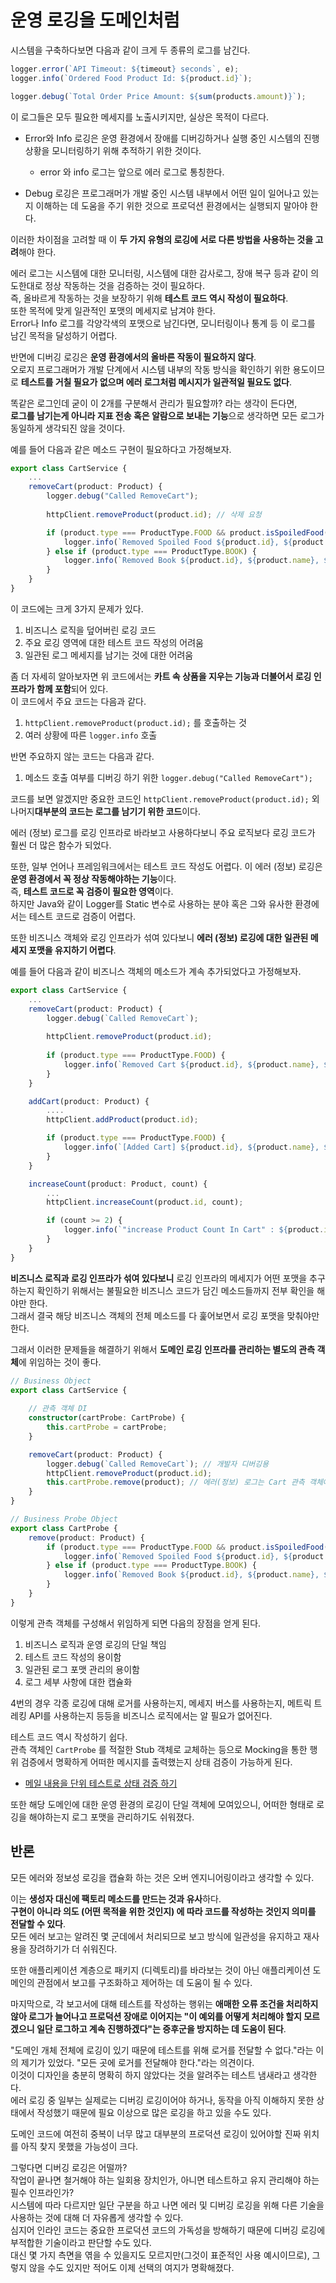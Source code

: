 # 운영 로깅을 도메인처럼

시스템을 구축하다보면 다음과 같이 크게 두 종류의 로그를 남긴다.

```ts
logger.error(`API Timeout: ${timeout} seconds`, e);
logger.info(`Ordered Food Product Id: ${product.id}`);

logger.debug(`Total Order Price Amount: ${sum(products.amount)}`);
```
  
이 로그들은 모두 필요한 메세지를 노출시키지만, 실상은 목적이 다르다. 

- Error와 Info 로깅은 운영 환경에서 장애를 디버깅하거나 실행 중인 시스템의 진행 상황을 모니터링하기 위해 추적하기 위한 것이다.
  - error 와 info 로그는 앞으로 에러 로그로 통칭한다.

- Debug 로깅은 프로그래머가 개발 중인 시스템 내부에서 어떤 일이 일어나고 있는지 이해하는 데 도움을 주기 위한 것으로 프로덕션 환경에서는 실행되지 말아야 한다.

이러한 차이점을 고려할 때 이 **두 가지 유형의 로깅에 서로 다른 방법을 사용하는 것을 고려**해야 한다.  
  
에러 로그는 시스템에 대한 모니터링, 시스템에 대한 감사로그, 장애 복구 등과 같이 의도한대로 정상 작동하는 것을 검증하는 것이 필요하다.  
즉, 올바르게 작동하는 것을 보장하기 위해 **테스트 코드 역시 작성이 필요하다**.  
또한 목적에 맞게 일관적인 포맷의 메세지로 남겨야 한다.  
Error나 Info 로그를 각양각색의 포맷으로 남긴다면, 모니터링이나 통계 등 이 로그를 남긴 목적을 달성하기 어렵다.  
  
반면에 디버깅 로깅은 **운영 환경에서의 올바른 작동이 필요하지 않다**.  
오로지 프로그래머가 개발 단계에서 시스템 내부의 작동 방식을 확인하기 위한 용도이므로 **테스트를 거칠 필요가 없으며 에러 로그처럼 메시지가 일관적일 필요도 없다**.  
  
똑같은 로그인데 굳이 이 2개를 구분해서 관리가 필요할까? 라는 생각이 든다면,  
**로그를 남기는게 아니라 지표 전송 혹은 알람으로 보내는 기능**으로 생각하면 모든 로그가 동일하게 생각되진 않을 것이다.     
  
예를 들어 다음과 같은 메소드 구현이 필요하다고 가정해보자.

```ts
export class CartService {
    ...
    removeCart(product: Product) {
        logger.debug("Called RemoveCart");
        
        httpClient.removeProduct(product.id); // 삭제 요청

        if (product.type === ProductType.FOOD && product.isSpoiledFood()) {
            logger.info(`Removed Spoiled Food ${product.id}, ${product.name}, ${product.price}, Expiration Date=${product.expirationAt}`);
        } else if (product.type === ProductType.BOOK) {
            logger.info(`Removed Book ${product.id}, ${product.name}, ${product.price}`);
        }
    }
}
```

이 코드에는 크게 3가지 문제가 있다.

1. 비즈니스 로직을 덮어버린 로깅 코드
2. 주요 로깅 영역에 대한 테스트 코드 작성의 어려움
3. 일관된 로그 메세지를 남기는 것에 대한 어려움

좀 더 자세히 알아보자면 위 코드에서는 **카트 속 상품을 지우는 기능과 더불어서 로깅 인프라가 함께 포함**되어 있다.  
이 코드에서 주요 코드는 다음과 같다.

1) `httpClient.removeProduct(product.id);` 를 호출하는 것
2) 여러 상황에 따른 `logger.info` 호출

반면 주요하지 않는 코드는 다음과 같다.

1) 메소드 호출 여부를 디버깅 하기 위한 `logger.debug("Called RemoveCart");` 

코드를 보면 알겠지만 중요한 코드인 `httpClient.removeProduct(product.id);` 외 나머지**대부분의 코드는 로그를 남기기 위한 코드**이다.   

에러 (정보) 로그를 로깅 인프라로 바라보고 사용하다보니 주요 로직보다 로깅 코드가 훨씬 더 많은 함수가 되었다.  
  
또한, 일부 언어나 프레임워크에서는 테스트 코드 작성도 어렵다.
이 에러 (정보) 로깅은 **운영 환경에서 꼭 정상 작동해야하는 기능**이다.  
즉, **테스트 코드로 꼭 검증이 필요한 영역**이다.  
하지만 Java와 같이 Logger를 Static 변수로 사용하는 분야 혹은 그와 유사한 환경에서는 테스트 코드로 검증이 어렵다.  
  
또한 비즈니스 객체와 로깅 인프라가 섞여 있다보니 **에러 (정보) 로깅에 대한 일관된 메세지 포맷을 유지하기 어렵다**.  
  
예를 들어 다음과 같이 비즈니스 객체의 메소드가 계속 추가되었다고 가정해보자.

```ts
export class CartService {
    ...
    removeCart(product: Product) {
        logger.debug(`Called RemoveCart`);
        
        httpClient.removeProduct(product.id);
        
        if (product.type === ProductType.FOOD) {
            logger.info(`Removed Cart ${product.id}, ${product.name}, ${product.price}`);
        }
    }

    addCart(product: Product) {
        ....
        httpClient.addProduct(product.id);

        if (product.type === ProductType.FOOD) {
            logger.info(`[Added Cart] ${product.id}, ${product.name}, ${product.price}`);
        }
    }

    increaseCount(product: Product, count) {
        ...
        httpClient.increaseCount(product.id, count);

        if (count >= 2) {
            logger.info(`"increase Product Count In Cart" : ${product.id}, ${product.name}, ${product.price}, count=${count}`);
        }
    }
}
```

**비즈니스 로직과 로깅 인프라가 섞여 있다보니** 로깅 인프라의 메세지가 어떤 포맷을 추구하는지 확인하기 위해서는 불필요한 비즈니스 코드가 담긴 메소드들까지 전부 확인을 해야만 한다.  
그래서 결국 해당 비즈니스 객체의 전체 메소드를 다 훑어보면서 로깅 포맷을 맞춰야만 한다.  
  
그래서 이러한 문제들을 해결하기 위해서 **도메인 로깅 인프라를 관리하는 별도의 관측 객체**에 위임하는 것이 좋다.  

```ts
// Business Object
export class CartService {
    
    // 관측 객체 DI
    constructor(cartProbe: CartProbe) {
        this.cartProbe = cartProbe;  
    }

    removeCart(product: Product) {
        logger.debug(`Called RemoveCart`); // 개발자 디버깅용
        httpClient.removeProduct(product.id);
        this.cartProbe.remove(product); // 에러(정보) 로그는 Cart 관측 객체에 위임
    }
}

// Business Probe Object
export class CartProbe {
    remove(product: Product) {
        if (product.type === ProductType.FOOD && product.isSpoiledFood()) {
            logger.info(`Removed Spoiled Food ${product.id}, ${product.name}, ${product.price}, Expiration Date=${product.expirationAt}`);
        } else if (product.type === ProductType.BOOK) {
            logger.info(`Removed Book ${product.id}, ${product.name}, ${product.price}`);
        }
    }
}
```

이렇게 관측 객체를 구성해서 위임하게 되면 다음의 장점을 얻게 된다.

1. 비즈니스 로직과 운영 로깅의 단일 책임
2. 테스트 코드 작성의 용이함
3. 일관된 로그 포맷 관리의 용이함
4. 로그 세부 사항에 대한 캡슐화

4번의 경우 각종 로깅에 대해 로거를 사용하는지, 메세지 버스를 사용하는지, 메트릭 트레킹 API를 사용하는지 등등을 비즈니스 로직에서는 알 필요가 없어진다.  
  
테스트 코드 역시 작성하기 쉽다.  
관측 객체인 `CartProbe` 를 적절한 Stub 객체로 교체하는 등으로 Mocking을 통한 행위 검증에서 명확하게 어떠한 메시지를 출력했는지 상태 검증이 가능하게 된다.

- [메일 내용을 단위 테스트로 상태 검증 하기](https://jojoldu.tistory.com/619)

또한 해당 도메인에 대한 운영 환경의 로깅이 단일 객체에 모여있으니, 어떠한 형태로 로깅을 해야하는지 로그 포맷을 관리하기도 쉬워졌다.  

## 반론

모든 에러와 정보성 로깅을 캡슐화 하는 것은 오버 엔지니어링이라고 생각할 수 있다.  
  
이는 **생성자 대신에 팩토리 메소드를 만드는 것과 유사**하다.  
**구현이 아니라 의도 (어떤 목적을 위한 것인지) 에 따라 코드를 작성하는 것인지 의미를 전달할 수 있다**.    
모든 에러 보고는 알려진 몇 군데에서 처리되므로 보고 방식에 일관성을 유지하고 재사용을 장려하기가 더 쉬워진다.    
  
또한 애플리케이션 계층으로 패키지 (디렉토리)를 바라보는 것이 아닌 애플리케이션 도메인의 관점에서 보고를 구조화하고 제어하는 데 도움이 될 수 있다.  
  
마지막으로, 각 보고서에 대해 테스트를 작성하는 행위는 **애매한 오류 조건을 처리하지 않아 로그가 늘어나고 프로덕션 장애로 이어지는 "이 예외를 어떻게 처리해야 할지 모르겠으니 일단 로그하고 계속 진행하겠다"는 증후군을 방지하는 데 도움이 된다**.

"도메인 개체 전체에 로깅이 있기 때문에 테스트를 위해 로거를 전달할 수 없다."라는 이의 제기가 있었다. 
"모든 곳에 로거를 전달해야 한다."라는 의견이다.  
이것이 디자인을 충분히 명확히 하지 않았다는 것을 알려주는 테스트 냄새라고 생각한다.  
에러 로깅 중 일부는 실제로는 디버깅 로깅이어야 하거나, 동작을 아직 이해하지 못한 상태에서 작성했기 때문에 필요 이상으로 많은 로깅을 하고 있을 수도 있다.  

도메인 코드에 여전히 중복이 너무 많고 대부분의 프로덕션 로깅이 있어야할 진짜 위치를 아직 찾지 못했을 가능성이 크다.

그렇다면 디버깅 로깅은 어떨까?  
작업이 끝나면 철거해야 하는 일회용 장치인가, 아니면 테스트하고 유지 관리해야 하는 필수 인프라인가?  
시스템에 따라 다르지만 일단 구분을 하고 나면 에러 및 디버깅 로깅을 위해 다른 기술을 사용하는 것에 대해 더 자유롭게 생각할 수 있다.    
심지어 인라인 코드는 중요한 프로덕션 코드의 가독성을 방해하기 때문에 디버깅 로깅에 부적합한 기술이라고 판단할 수도 있다.  
대신 몇 가지 측면을 엮을 수 있을지도 모르지만(그것이 표준적인 사용 예시이므로), 그렇지 않을 수도 있지만 적어도 이제 선택의 여지가 명확해졌다.

